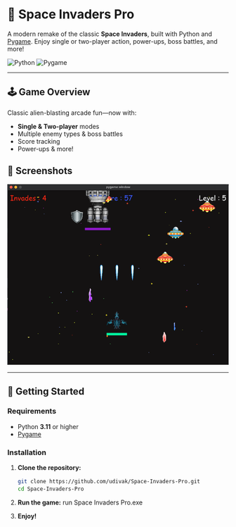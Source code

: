 # 🚀 Space Invaders Pro

A modern remake of the classic **Space Invaders**, built with Python and [Pygame](https://www.pygame.org/). Enjoy single or two-player action, power-ups, boss battles, and more!

![Python](https://img.shields.io/badge/python-3.11+-blue.svg)
![Pygame](https://img.shields.io/badge/pygame-%3E%3D2.0-green.svg)
<!-- Add build/test/coverage badges here if available -->

---

## 🕹️ Game Overview

Classic alien-blasting arcade fun—now with:
- **Single & Two-player** modes
- Multiple enemy types & boss battles
- Score tracking
- Power-ups & more!

## 📸 Screenshots

![Gameplay Screenshot](space_invaders_cover.png)

---

## 🚀 Getting Started

### Requirements

- Python **3.11** or higher
- [Pygame](https://www.pygame.org/)

### Installation

1. **Clone the repository:**
    ```bash
    git clone https://github.com/udivak/Space-Invaders-Pro.git
    cd Space-Invaders-Pro
    ```

2. **Run the game:**
    run Space Invaders Pro.exe


3. **Enjoy!**

